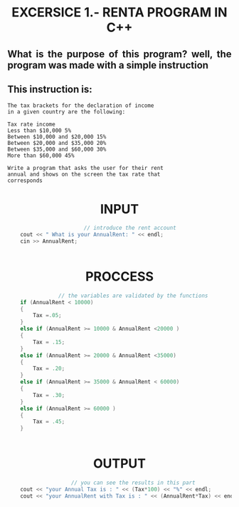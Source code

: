 <div align= center>

# EXCERSICE 1.- RENTA PROGRAM IN C++

<div>

<div align= justify>

## What is the purpose of this program? well, the program was made with a simple instruction

## This instruction is:
    The tax brackets for the declaration of income
    in a given country are the following:

    Tax rate income
    Less than $10,000 5%
    Between $10,000 and $20,000 15%
    Between $20,000 and $35,000 20%
    Between $35,000 and $60,000 30%
    More than $60,000 45%

    Write a program that asks the user for their rent
    annual and shows on the screen the tax rate that
    corresponds

<div>

<div align = "center">

# INPUT
<div>

<div align = "justify">

```c++
                        // introduce the rent account 
    cout << " What is your AnnualRent: " << endl;
    cin >> AnnualRent;
    
```
<div>

<div align = "center">

# PROCCESS
<div>

<div align = "justify">

```c++
                // the variables are validated by the functions 
    if (AnnualRent < 10000)
    {
        Tax =.05;
    }
    else if (AnnualRent >= 10000 & AnnualRent <20000 )
    {
        Tax = .15;
    }
    else if (AnnualRent >= 20000 & AnnualRent <35000)
    {
        Tax = .20;
    }
    else if (AnnualRent >= 35000 & AnnualRent < 60000)
    {
        Tax = .30;
    }
    else if (AnnualRent >= 60000 )
    {
        Tax = .45;
    }
    
```

<div>

<div align = "center" >

# OUTPUT 
<div>


<div align = justify>

```c++    
                    // you can see the results in this part 
    cout << "your Annual Tax is : " << (Tax*100) << "%" << endl;
    cout << "your AnnualRent with Tax is : " << (AnnualRent*Tax) << endl;

```
<div>